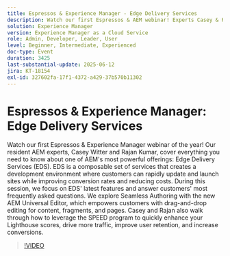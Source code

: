```yaml
---
title: Espressos & Experience Manager - Edge Delivery Services
description: Watch our first Espressos & AEM webinar! Experts Casey & Rajan cover Edge Delivery Services, Universal Editor, and SPEED to boost site speed, conversions, and ease of editing.
solution: Experience Manager
version: Experience Manager as a Cloud Service
role: Admin, Developer, Leader, User
level: Beginner, Intermediate, Experienced
doc-type: Event
duration: 3425
last-substantial-update: 2025-06-12
jira: KT-18154
exl-id: 327602fa-17f1-4372-a429-37b570b11302
---
```

# Espressos & Experience Manager: Edge Delivery Services

Watch our first Espressos & Experience Manager webinar of the year! Our resident AEM experts, Casey Witter and Rajan Kumar, cover everything you need to know about one of AEM's most powerful offerings: Edge Delivery Services (EDS). EDS is a composable set of services that creates a development environment where customers can rapidly update and launch sites while improving conversion rates and reducing costs. During this session, we focus on EDS' latest features and answer customers' most frequently asked questions. We explore Seamless Authoring with the new AEM Universal Editor, which empowers customers with drag-and-drop editing for content, fragments, and pages. Casey and Rajan also walk through how to leverage the SPEED program to quickly enhance your Lighthouse scores, drive more traffic, improve user retention, and increase conversions.

>[!VIDEO](https://video.tv.adobe.com/v/3459033/?learn=on&enablevpops)
